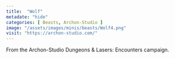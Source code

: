 ```yaml
---
title:  "Wolf"
metadate: "hide"
categories: [ Beasts, Archon-Studio ]
image: "/assets/images/minis/beasts/Wolf4.png"
visit: "https://archon-studio.com/"
---
```

From the Archon-Studio Dungeons & Lasers: Encounters campaign.